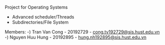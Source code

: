 Project for Operating Systems 
  - Advanced scheduler/Threads
  - Subdirectories/File System
  
Members:
  -) Tran Van Cong - 20192729 - cong.tv192729@sis.hust.edu.vn
  -) Nguyen Huu Hung - 20192895 - hung.nh192895@sis.hust.edu.vn
